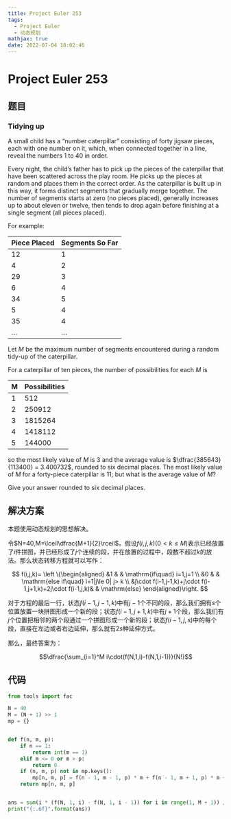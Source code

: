 ```yaml
---
title: Project Euler 253
tags:
  - Project Euler
  - 动态规划
mathjax: true
date: 2022-07-04 18:02:46
---
```


<escape><!-- more --></escape>

# Project Euler 253

## 题目

### Tidying up

A small child has a “number caterpillar” consisting of forty jigsaw pieces, each with one number on it, which, when connected together in a line, reveal the numbers $1$ to $40$ in order.

Every night, the child’s father has to pick up the pieces of the caterpillar that have been scattered across the play room. He picks up the pieces at random and places them in the correct order. As the caterpillar is built up in this way, it forms distinct segments that gradually merge together. The number of segments starts at zero (no pieces placed), generally increases up to about eleven or twelve, then tends to drop again before finishing at a single segment (all pieces placed).

For example:

|**Piece Placed**|**Segments So Far**|
|-|-|
|$12$|$1$|
|$4$|$2$|
|$29$|$3$|
|$6$|$4$|
|$34$|$5$|
|$5$|$4$|
|$35$|$4$|
|$\dots$|$\dots$|

Let $M$ be the maximum number of segments encountered during a random tidy-up of the caterpillar.

For a caterpillar of ten pieces, the number of possibilities for each $M$ is

|**M**|**Possibilities**|
|-|-|
|$1$|$512$|
|$2$|$250912$|
|$3$|$1815264$|
|$4$|$1418112$|
|$5$|$144000$|

so the most likely value of $M$ is $3$ and the average value is $\dfrac{385643}{113400} = 3.400732$, rounded to six decimal places.
The most likely value of $M$ for a forty-piece caterpillar is $11$; but what is the average value of $M$?

Give your answer rounded to six decimal places.

## 解决方案

本题使用动态规划的思想解决。

令$N=40,M=\lceil\dfrac{M+1}{2}\rceil$。假设$f(i,j,k)(0< k\le M)$表示已经放置了$i$件拼图，并已经形成了$j$个连续的段，并在放置的过程中，段数不超过$k$的放法。那么状态转移方程就可以写作：

$$
f(i,j,k)=
\left \{\begin{aligned}
  &1 & & \mathrm{if\quad} i=1,j=1 \\
  &0 & & \mathrm{else if\quad} i=1|j\le 0| j> k \\
  &j\cdot f(i-1,j-1,k)+j\cdot f(i-1,j+1,k)+2j\cdot f(i-1,j,k)& & \mathrm{else}
\end{aligned}\right.
$$

对于方程的最后一行，状态$f(i-1,j-1,k)$中有$j-1$个不同的段，那么我们拥有$s$个位置放置一块拼图形成一个新的段；状态$f(i-1,j+1,k)$中有$j+1$个段，那么我们有$j$个位置把相邻的两个段通过一个拼图形成一个新的段；状态$f(i-1,j,s)$中的每个段，直接在左边或者右边延伸，那么就有$2s$种延伸方式。

那么，最终答案为：

$$\dfrac{\sum_{i=1}^M i\cdot(f(N,1,i)-f(N,1,i-1))}{N!}$$

## 代码

```py
from tools import fac

N = 40
M = (N + 1) >> 1
mp = {}


def f(n, m, p):
    if n == 1:
        return int(m == 1)
    elif m <= 0 or m > p:
        return 0
    if (n, m, p) not in mp.keys():
        mp[n, m, p] = f(n - 1, m - 1, p) * m + f(n - 1, m + 1, p) * m + f(n - 1, m, p) * m * 2
    return mp[n, m, p]


ans = sum(i * (f(N, 1, i) - f(N, 1, i - 1)) for i in range(1, M + 1)) / fac(N)
print("{:.6f}".format(ans))

```
